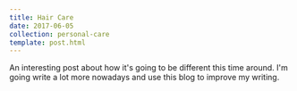 ```yaml
---
title: Hair Care
date: 2017-06-05
collection: personal-care
template: post.html
---
```


An interesting post about how it's going to be different this time around. I'm going write a lot more nowadays and use this blog to improve my writing.